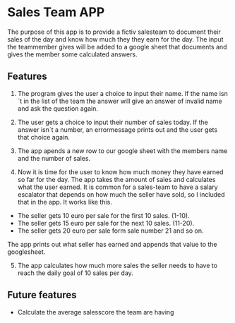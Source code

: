 # Sales Team APP

The purpose of this app is to provide a fictiv salesteam to document their sales of the day and know how much they they earn for the day. 
The input the teammember gives will be added to a google sheet that documents and gives the member some calculated answers. 

## Features 
1. The program gives the user a choice to input their name. If the name isn´t in the list of the team the answer will give an answer of invalid name and ask the question again.

2. The user gets a choice to input their number of sales today. If the answer isn´t a number, an errormessage prints out and the user gets that choice again. 

3. The app apends a new row to our google sheet with the members name and the number of sales. 

4. Now it is time for the user to know how much money they have earned so far for the day. The app takes the amount of sales and calculates what the user earned. It is common for a sales-team to have a salary escalator that depends on how much the seller have sold, so I included that in the app. 
It works like this. 
  - The seller gets 10 euro per sale for the first 10 sales. (1-10).
  - The seller gets 15 euro per sale for the next 10 sales. (11-20). 
  - The seller gets 20 euro per sale form sale number 21 and so on. 

The app prints out what seller has earned and appends that value to the googlesheet. 

5. The app calculates how much more sales the seller needs to have to reach the daily goal of 10 sales per day.

## Future features
- Calculate the average salesscore the team are having 



